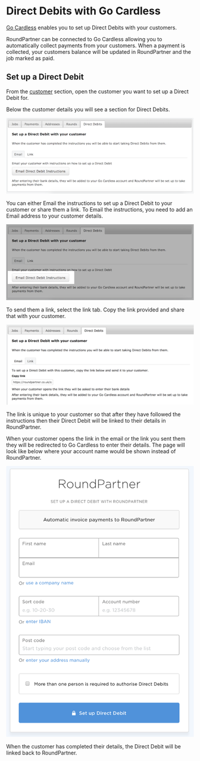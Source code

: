 # Direct Debits with Go Cardless
[Go Cardless](https://gocardless.com/) enables you to set up Direct Debits with your customers.

RoundPartner can be connected to Go Cardless allowing you to automatically collect payments from your customers.
When a payment is collected, your customers balance will be updated in RoundPartner and the job marked as paid.

## Set up a Direct Debit
From the [customer](https://roundpartner/customer) section, open the customer you want to set up a Direct Debit for.

Below the customer details you will see a section for Direct Debits.

![image](images/customer-direct-debits-email.png "Set up direct debit with customer")

You can either Email the instructions to set up a Direct Debit to your customer or share them a link.
To Email the instructions, you need to add an Email address to your customer details.

![image](images/customer-direct-debits-email-send-email.png "Send an email")

To send them a link, select the link tab.
Copy the link provided and share that with your customer.

![image](images/customer-direct-debits-link.png "Send a link")

The link is unique to your customer so that after they have followed the instructions then their Direct Debit will be linked to their details in RoundPartner.

When your customer opens the link in the email or the link you sent them they will be redirected to Go Cardless to enter their details.
The page will look like below where your account name would be shown instead of RoundPartner.

![image](images/direct-debit-customer-complete-details.png "customer completes details")

When the customer has completed their details, the Direct Debit will be linked back to RoundPartner.
